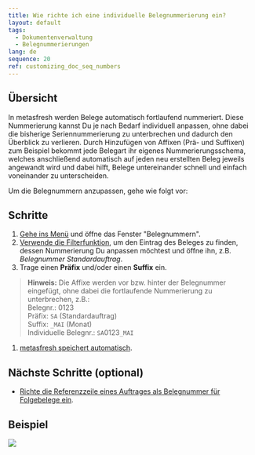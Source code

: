 ```yaml
---
title: Wie richte ich eine individuelle Belegnummerierung ein?
layout: default
tags:
  - Dokumentenverwaltung
  - Belegnummerierungen
lang: de
sequence: 20
ref: customizing_doc_seq_numbers
---
```


## Übersicht
In metasfresh werden Belege automatisch fortlaufend nummeriert. Diese Nummerierung kannst Du je nach Bedarf individuell anpassen, ohne dabei die bisherige Seriennummerierung zu unterbrechen und dadurch den Überblick zu verlieren. Durch Hinzufügen von Affixen (Prä- und Suffixen) zum Beispiel bekommt jede Belegart ihr eigenes Nummerierungsschema, welches anschließend automatisch auf jeden neu erstellten Beleg jeweils angewandt wird und dabei hilft, Belege untereinander schnell und einfach voneinander zu unterscheiden.

Um die Belegnummern anzupassen, gehe wie folgt vor:

## Schritte
1. [Gehe ins Menü](Menu) und öffne das Fenster "Belegnummern".
1. [Verwende die Filterfunktion](Filterfunktion), um den Eintrag des Beleges zu finden, dessen Nummerierung Du anpassen möchtest und öffne ihn, z.B. *Belegnummer Standardauftrag*.
1. Trage einen **Präfix** und/oder einen **Suffix** ein.
 >**Hinweis:** Die Affixe werden vor bzw. hinter der Belegnummer eingefügt, ohne dabei die fortlaufende Nummerierung zu unterbrechen, z.B.:<br> Belegnr.: 0123<br> Präfix: `SA` (Standardauftrag)<br> Suffix: `_MAI` (Monat)<br> Individuelle Belegnr.: `SA`0123`_MAI`

1. [metasfresh speichert automatisch](Speicheranzeige).

## Nächste Schritte (optional)
- [Richte die Referenzzeile eines Auftrages als Belegnummer für Folgebelege ein](Referenz_als_Belegnummer).

## Beispiel
![](assets/Belegnummern_anpassen.gif)

